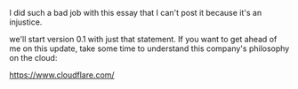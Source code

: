 I did such a bad job with this essay that I can't post it because it's an injustice.

we'll start version 0.1 with just that statement. If you want to get ahead of me on this update, take some time to understand this company's philosophy on the cloud:

https://www.cloudflare.com/
